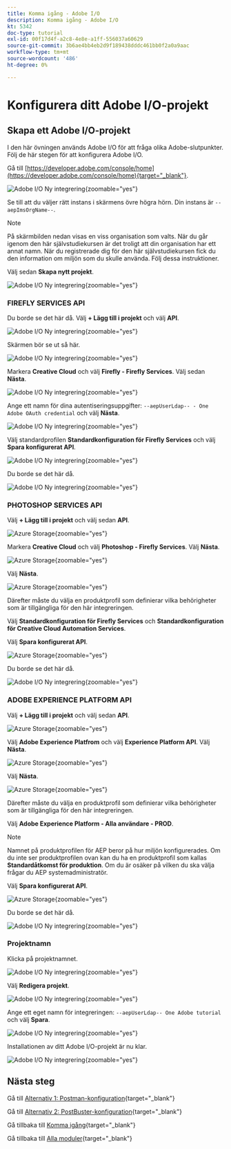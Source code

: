 ```yaml
---
title: Komma igång - Adobe I/O
description: Komma igång - Adobe I/O
kt: 5342
doc-type: tutorial
exl-id: 00f17d4f-a2c8-4e8e-a1ff-556037a60629
source-git-commit: 3b6ae4bb4eb2d9f189438dddc461bb0f2a0a9aac
workflow-type: tm+mt
source-wordcount: '486'
ht-degree: 0%

---
```


# Konfigurera ditt Adobe I/O-projekt

## Skapa ett Adobe I/O-projekt

I den här övningen används Adobe I/O för att fråga olika Adobe-slutpunkter. Följ de här stegen för att konfigurera Adobe I/O.

Gå till [https://developer.adobe.com/console/home](https://developer.adobe.com/console/home){target="_blank"}.

![Adobe I/O Ny integrering](./images/iohome.png){zoomable="yes"}

Se till att du väljer rätt instans i skärmens övre högra hörn. Din instans är `--aepImsOrgName--`.

>[!NOTE]
>
> På skärmbilden nedan visas en viss organisation som valts. När du går igenom den här självstudiekursen är det troligt att din organisation har ett annat namn. När du registrerade dig för den här självstudiekursen fick du den information om miljön som du skulle använda. Följ dessa instruktioner.

Välj sedan **Skapa nytt projekt**.

![Adobe I/O Ny integrering](./images/iocomp.png){zoomable="yes"}

### FIREFLY SERVICES API

Du borde se det här då. Välj **+ Lägg till i projekt** och välj **API**.

![Adobe I/O Ny integrering](./images/adobe_io_access_api.png){zoomable="yes"}

Skärmen bör se ut så här.

![Adobe I/O Ny integrering](./images/api1.png){zoomable="yes"}

Markera **Creative Cloud** och välj **Firefly - Firefly Services**. Välj sedan **Nästa**.

![Adobe I/O Ny integrering](./images/api3.png){zoomable="yes"}

Ange ett namn för dina autentiseringsuppgifter: `--aepUserLdap-- - One Adobe OAuth credential` och välj **Nästa**.

![Adobe I/O Ny integrering](./images/api4.png){zoomable="yes"}

Välj standardprofilen **Standardkonfiguration för Firefly Services** och välj **Spara konfigurerat API**.

![Adobe I/O Ny integrering](./images/api9.png){zoomable="yes"}

Du borde se det här då.

![Adobe I/O Ny integrering](./images/api10.png){zoomable="yes"}

### PHOTOSHOP SERVICES API

Välj **+ Lägg till i projekt** och välj sedan **API**.

![Azure Storage](./images/ps2.png){zoomable="yes"}

Markera **Creative Cloud** och välj **Photoshop - Firefly Services**. Välj **Nästa**.

![Azure Storage](./images/ps3.png){zoomable="yes"}

Välj **Nästa**.

![Azure Storage](./images/ps4.png){zoomable="yes"}

Därefter måste du välja en produktprofil som definierar vilka behörigheter som är tillgängliga för den här integreringen.

Välj **Standardkonfiguration för Firefly Services** och **Standardkonfiguration för Creative Cloud Automation Services**.

Välj **Spara konfigurerat API**.

![Azure Storage](./images/ps5.png){zoomable="yes"}

Du borde se det här då.

![Adobe I/O Ny integrering](./images/ps7.png){zoomable="yes"}

### ADOBE EXPERIENCE PLATFORM API

Välj **+ Lägg till i projekt** och välj sedan **API**.

![Azure Storage](./images/aep1.png){zoomable="yes"}

Välj **Adobe Experience Platfrom** och välj **Experience Platform API**. Välj **Nästa**.

![Azure Storage](./images/aep2.png){zoomable="yes"}

Välj **Nästa**.

![Azure Storage](./images/aep3.png){zoomable="yes"}

Därefter måste du välja en produktprofil som definierar vilka behörigheter som är tillgängliga för den här integreringen.

Välj **Adobe Experience Platform - Alla användare - PROD**.

>[!NOTE]
>
>Namnet på produktprofilen för AEP beror på hur miljön konfigurerades. Om du inte ser produktprofilen ovan kan du ha en produktprofil som kallas **Standardåtkomst för produktion**. Om du är osäker på vilken du ska välja frågar du AEP systemadministratör.

Välj **Spara konfigurerat API**.

![Azure Storage](./images/aep4.png){zoomable="yes"}

Du borde se det här då.

![Adobe I/O Ny integrering](./images/aep5.png){zoomable="yes"}

### Projektnamn

Klicka på projektnamnet.

![Adobe I/O Ny integrering](./images/api13.png){zoomable="yes"}

Välj **Redigera projekt**.

![Adobe I/O Ny integrering](./images/api14.png){zoomable="yes"}

Ange ett eget namn för integreringen: `--aepUserLdap-- One Adobe tutorial` och välj **Spara**.

![Adobe I/O Ny integrering](./images/api15.png){zoomable="yes"}

Installationen av ditt Adobe I/O-projekt är nu klar.

![Adobe I/O Ny integrering](./images/api16.png){zoomable="yes"}

## Nästa steg

Gå till [Alternativ 1: Postman-konfiguration](./ex7.md){target="_blank"}

Gå till [Alternativ 2: PostBuster-konfiguration](./ex8.md){target="_blank"}

Gå tillbaka till [Komma igång](./getting-started.md){target="_blank"}

Gå tillbaka till [Alla moduler](./../../../overview.md){target="_blank"}
